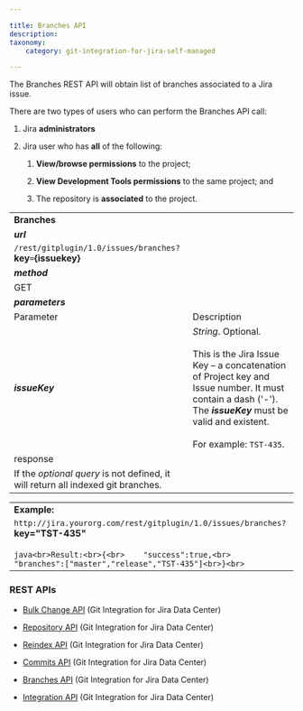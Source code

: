 ```yaml
---

title: Branches API
description:
taxonomy:
    category: git-integration-for-jira-self-managed

---
```

The Branches REST API will obtain list of branches associated to a Jira issue.

There are two types of users who can perform the Branches API call:

1.  Jira **administrators**

2.  Jira user who has **all** of the following:

    1.  **View/browse permissions** to the project;

    2.  **View Development Tools permissions** to the same project; and

    3.  The repository is **associated** to the project.


|     |     |
| --- | --- |
| **Branches** |     |
| _**url**_ |     |
| `/rest/gitplugin/1.0/issues/branches?`**key**`=`**{issuekey}** |     |
| _**method**_ |     |
| GET |     |
| _**parameters**_ |     |
| Parameter | Description |
| _**issueKey**_ | _String_. Optional.<br><br>This is the Jira Issue Key – a concatenation of Project key and Issue number. It must contain a dash ('-'). The _**issueKey**_ must be valid and existent.<br><br>For example: `TST-435`. |
| response |     |
| If the _optional query_ is not defined, it will return all indexed git branches. |     |

|     |
| --- |
| **Example:** |
| `http://jira.yourorg.com/rest/gitplugin/1.0/issues/branches?`**key="TST-435"**<br><br>```java<br>Result:<br>{<br>    "success":true,<br>    "branches":["master","release","TST-435"]<br>}<br>``` |

### REST APIs

*   [Bulk Change API](/wiki/spaces/GIJDC/pages/380764495/Bulk+Change+API) (Git Integration for Jira Data Center)

*   [Repository API](/git-integration-for-jira-self-managed/Repository-API) (Git Integration for Jira Data Center)

*   [Reindex API](/git-integration-for-jira-self-managed/Reindex-API) (Git Integration for Jira Data Center)

*   [Commits API](/git-integration-for-jira-self-managed/Commits-API) (Git Integration for Jira Data Center)

*   [Branches API](/git-integration-for-jira-self-managed/Branches-API) (Git Integration for Jira Data Center)

*   [Integration API](/git-integration-for-jira-self-managed/Integration-API) (Git Integration for Jira Data Center)